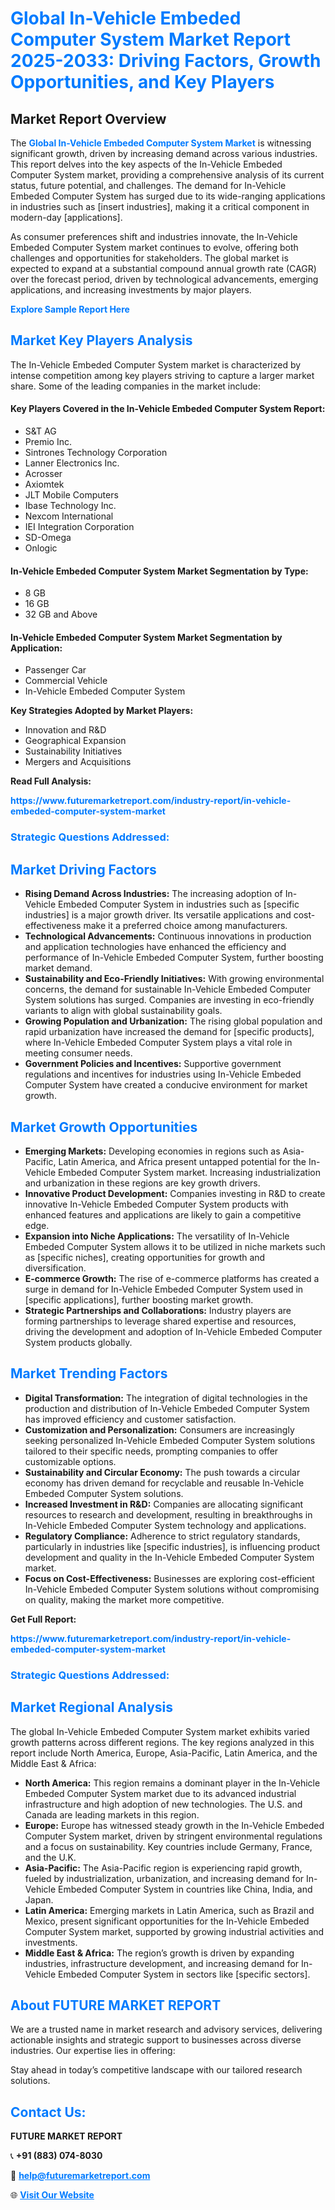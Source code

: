 <h1 style="color: #007BFF;">Global In-Vehicle Embeded Computer System Market Report 2025-2033: Driving Factors, Growth Opportunities, and Key Players</h1>

<section id="overview">
<h2>Market Report Overview</h2>
<p>The <a href="https://www.futuremarketreport.com/industry-report/in-vehicle-embeded-computer-system-market" style="color: #007BFF; text-decoration: none;"><strong>Global In-Vehicle Embeded Computer System Market</strong></a> is witnessing significant growth, driven by increasing demand across various industries. This report delves into the key aspects of the In-Vehicle Embeded Computer System market, providing a comprehensive analysis of its current status, future potential, and challenges. The demand for In-Vehicle Embeded Computer System has surged due to its wide-ranging applications in industries such as [insert industries], making it a critical component in modern-day [applications].</p>
<p>As consumer preferences shift and industries innovate, the In-Vehicle Embeded Computer System market continues to evolve, offering both challenges and opportunities for stakeholders. The global market is expected to expand at a substantial compound annual growth rate (CAGR) over the forecast period, driven by technological advancements, emerging applications, and increasing investments by major players.</p>
</section>

<section id="overview">
<p><a href="https://www.futuremarketreport.com/request-sample/reportId=127990" style="color: #007BFF; text-decoration: none;"><strong>Explore Sample Report Here</strong></a></p>
</section>

<section id="key-players">
<h2 style="color: #007BFF;">Market Key Players Analysis</h2>
<p>The In-Vehicle Embeded Computer System market is characterized by intense competition among key players striving to capture a larger market share. Some of the leading companies in the market include:</p>
<h4>Key Players Covered in the In-Vehicle Embeded Computer System Report:</h4>
<ul><li>S&amp;T AG</li><li>Premio Inc.</li><li>Sintrones Technology Corporation</li><li>Lanner Electronics Inc.</li><li>Acrosser</li><li>Axiomtek</li><li>JLT Mobile Computers</li><li>Ibase Technology Inc.</li><li>Nexcom International</li><li>IEI Integration Corporation</li><li>SD-Omega</li><li>Onlogic</li></ul>
<h4>In-Vehicle Embeded Computer System Market Segmentation by Type:</h4>
<ul><li>8 GB</li><li>16 GB</li><li>32 GB and Above</li></ul>

<h4>In-Vehicle Embeded Computer System Market Segmentation by Application:</h4>
<ul><li>Passenger Car</li><li>Commercial Vehicle</li><li>In-Vehicle Embeded Computer System</li></ul>
<p><strong>Key Strategies Adopted by Market Players:</strong></p>
<ul>
<li>Innovation and R&D</li>
<li>Geographical Expansion</li>
<li>Sustainability Initiatives</li>
<li>Mergers and Acquisitions</li>
</ul>
</section>

<section>
<p><strong>Read Full Analysis: </strong></p><a href="https://www.futuremarketreport.com/industry-report/in-vehicle-embeded-computer-system-market" style="color: #007BFF; text-decoration: none;"><strong>https://www.futuremarketreport.com/industry-report/in-vehicle-embeded-computer-system-market</strong></a>
<h3 style="color: #007BFF;">Strategic Questions Addressed:</h3>
</section>

<section id="driving-factors">
<h2 style="color: #007BFF;">Market Driving Factors</h2>
<ul>
<li><strong>Rising Demand Across Industries:</strong> The increasing adoption of In-Vehicle Embeded Computer System in industries such as [specific industries] is a major growth driver. Its versatile applications and cost-effectiveness make it a preferred choice among manufacturers.</li>
<li><strong>Technological Advancements:</strong> Continuous innovations in production and application technologies have enhanced the efficiency and performance of In-Vehicle Embeded Computer System, further boosting market demand.</li>
<li><strong>Sustainability and Eco-Friendly Initiatives:</strong> With growing environmental concerns, the demand for sustainable In-Vehicle Embeded Computer System solutions has surged. Companies are investing in eco-friendly variants to align with global sustainability goals.</li>
<li><strong>Growing Population and Urbanization:</strong> The rising global population and rapid urbanization have increased the demand for [specific products], where In-Vehicle Embeded Computer System plays a vital role in meeting consumer needs.</li>
<li><strong>Government Policies and Incentives:</strong> Supportive government regulations and incentives for industries using In-Vehicle Embeded Computer System have created a conducive environment for market growth.</li>
</ul>
</section>

<section id="growth-opportunities">
<h2 style="color: #007BFF;">Market Growth Opportunities</h2>
<ul>
<li><strong>Emerging Markets:</strong> Developing economies in regions such as Asia-Pacific, Latin America, and Africa present untapped potential for the In-Vehicle Embeded Computer System market. Increasing industrialization and urbanization in these regions are key growth drivers.</li>
<li><strong>Innovative Product Development:</strong> Companies investing in R&D to create innovative In-Vehicle Embeded Computer System products with enhanced features and applications are likely to gain a competitive edge.</li>
<li><strong>Expansion into Niche Applications:</strong> The versatility of In-Vehicle Embeded Computer System allows it to be utilized in niche markets such as [specific niches], creating opportunities for growth and diversification.</li>
<li><strong>E-commerce Growth:</strong> The rise of e-commerce platforms has created a surge in demand for In-Vehicle Embeded Computer System used in [specific applications], further boosting market growth.</li>
<li><strong>Strategic Partnerships and Collaborations:</strong> Industry players are forming partnerships to leverage shared expertise and resources, driving the development and adoption of In-Vehicle Embeded Computer System products globally.</li>
</ul>
</section>

<section id="trending-factors">
<h2 style="color: #007BFF;">Market Trending Factors</h2>
<ul>
<li><strong>Digital Transformation:</strong> The integration of digital technologies in the production and distribution of In-Vehicle Embeded Computer System has improved efficiency and customer satisfaction.</li>
<li><strong>Customization and Personalization:</strong> Consumers are increasingly seeking personalized In-Vehicle Embeded Computer System solutions tailored to their specific needs, prompting companies to offer customizable options.</li>
<li><strong>Sustainability and Circular Economy:</strong> The push towards a circular economy has driven demand for recyclable and reusable In-Vehicle Embeded Computer System solutions.</li>
<li><strong>Increased Investment in R&D:</strong> Companies are allocating significant resources to research and development, resulting in breakthroughs in In-Vehicle Embeded Computer System technology and applications.</li>
<li><strong>Regulatory Compliance:</strong> Adherence to strict regulatory standards, particularly in industries like [specific industries], is influencing product development and quality in the In-Vehicle Embeded Computer System market.</li>
<li><strong>Focus on Cost-Effectiveness:</strong> Businesses are exploring cost-efficient In-Vehicle Embeded Computer System solutions without compromising on quality, making the market more competitive.</li>
</ul>
</section>

<section>
<p><strong>Get Full Report: </strong></p><a href="https://www.futuremarketreport.com/industry-report/in-vehicle-embeded-computer-system-market" style="color: #007BFF; text-decoration: none;"><strong>https://www.futuremarketreport.com/industry-report/in-vehicle-embeded-computer-system-market</strong></a>
<h3 style="color: #007BFF;">Strategic Questions Addressed:</h3>
</section>


<section id="regional-analysis">
<h2 style="color: #007BFF;">Market Regional Analysis</h2>
<p>The global In-Vehicle Embeded Computer System market exhibits varied growth patterns across different regions. The key regions analyzed in this report include North America, Europe, Asia-Pacific, Latin America, and the Middle East & Africa:</p>
<ul>
<li><strong>North America:</strong> This region remains a dominant player in the In-Vehicle Embeded Computer System market due to its advanced industrial infrastructure and high adoption of new technologies. The U.S. and Canada are leading markets in this region.</li>
<li><strong>Europe:</strong> Europe has witnessed steady growth in the In-Vehicle Embeded Computer System market, driven by stringent environmental regulations and a focus on sustainability. Key countries include Germany, France, and the U.K.</li>
<li><strong>Asia-Pacific:</strong> The Asia-Pacific region is experiencing rapid growth, fueled by industrialization, urbanization, and increasing demand for In-Vehicle Embeded Computer System in countries like China, India, and Japan.</li>
<li><strong>Latin America:</strong> Emerging markets in Latin America, such as Brazil and Mexico, present significant opportunities for the In-Vehicle Embeded Computer System market, supported by growing industrial activities and investments.</li>
<li><strong>Middle East & Africa:</strong> The region’s growth is driven by expanding industries, infrastructure development, and increasing demand for In-Vehicle Embeded Computer System in sectors like [specific sectors].</li>
</ul>
</section>

<footer>
<h2 style="color: #007BFF;">About FUTURE MARKET REPORT</h2>
<p>We are a trusted name in market research and advisory services, delivering actionable insights and strategic support to businesses across diverse industries. Our expertise lies in offering:</p>

<p>Stay ahead in today’s competitive landscape with our tailored research solutions.</p>

<h2 style="color: #007BFF;">Contact Us:</h2>
<p><strong>FUTURE MARKET REPORT</strong></p>
<p>📞 <strong>+91 (883) 074-8030</strong></p>
<p>📧 <strong><a href="mailto:help@futuremarketreport.com" style="color: #007BFF;">help@futuremarketreport.com</a></strong></p>
<p>🌐 <strong><a href="https://www.futuremarketreport.com/" style="color: #007BFF;">Visit Our Website</a></strong></p>
</footer>